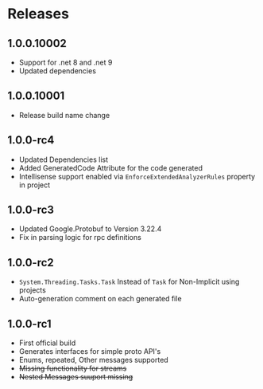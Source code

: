 # Releases

## 1.0.0.10002

- Support for .net 8 and .net 9
- Updated dependencies

## 1.0.0.10001

- Release build name change

## 1.0.0-rc4

- Updated Dependencies list
- Added GeneratedCode Attribute for the code generated
- Intellisense support enabled via `EnforceExtendedAnalyzerRules` property in project

## 1.0.0-rc3

- Updated Google.Protobuf to Version 3.22.4
- Fix in parsing logic for rpc definitions

## 1.0.0-rc2

- `System.Threading.Tasks.Task` Instead of `Task` for Non-Implicit using projects
- Auto-generation comment on each generated file

## 1.0.0-rc1

- First official build
- Generates interfaces for simple proto API's
- Enums, repeated, Other messages supported
- ~~Missing functionality for streams~~
- ~~Nested Messages suuport missing~~